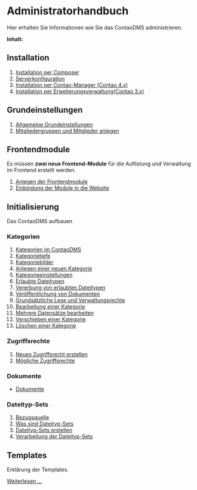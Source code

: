 # Administratorhandbuch

Hier erhalten Sie Informationen wie Sie das ContaoDMS administrieren.

**Inhalt:**
## Installation

1. [Installation per Composer](installation/README.md#installation-per-composer)
2. [Serverkonfiguration](installation/README.md#serverkonfiguration)
3. [Installation per Contao-Manager (Contao 4.x)](installation/README.md#installation-per-contao-manager)
4. [Installation per Erweiterungsverwaltung(Contao 3.x)](installation/README.md#installation-per-erweiterungskatalog)


## Grundeinstellungen

1. [Allgemeine Grundeinstellungen](settings/README.md#grundeinstellungen)
2. [Mitgliedergruppen und Mitglieder anlegen](settings/README.md#mitgliedergruppen-und-mitglieder-anlegen)


## Frontendmodule

Es müssen **zwei neue Frontend-Module** für die Auflistung und Verwaltung im Frontend erstellt werden.

1. [Anlegen der Frontendmodule](modules/README.md/#anlegen-der-frontend-module)
2. [Einbindung der Module in die Website](modules/README.md/#einbindung-der-module-in-die-website)


## Initialisierung

Das ContaoDMS aufbauen

### Kategorien

1. [Kategorien im ContaoDMS](views/categories.md#kategorien-im-contaodms)
2. [Kategorietiefe](views/categories.md#kategorietiefe)
3. [Kategoriebilder](views/categories.md#kategoriebilder)
4. [Anlegen einer neuen Kategorie](views/categories.md#anlegen-einer-neuen-kategorie)
5. [Kategorieeinstellungen](views/categories.md#kategorieeinstellungen)
6. [Erlaubte Dateitypen](views/categories.md#erlaubte-dateitypen)
7. [Vererbung von erlaubten Dateitypen](views/categories.md#vererbung-von-erlaubten-dateitypen)
8. [Veröffentlichung von Dokumenten](views/categories.md#veröffentlichung-von-dokumenten)
9. [Grundsätzliche Lese und Verwaltungsrechte](views/categories.md#grundsätzliche-lese-und-verwaltungsrechte)
10. [Bearbeitung einer Kategorie](views/categories.md#bearbeitung-einer-kategorie)
11. [Mehrere Datensätze bearbeiten](views/categories.md#mehrere-datensätze-bearbeiten)
12. [Verschieben einer Kategorie](views/categories.md#verschieben-einer-kategorie)
13. [Löschen einer Kategorie](views/categories.md#löschen-einer-kategorie)


### Zugriffsrechte

1. [Neues Zugriffsrecht erstellen](views/file_type_sets.md#neues-zugriffsrecht-erstellen)
2. [Mögliche Zugriffsrechte](views/file_type_sets.md#mögliche-zugriffsrechte)

### Dokumente

* [Dokumente](views/documents.md)

### Dateityp-Sets

1. [Bezugsquelle](views/file_type_sets.md#bezugsquellen)
2. [Was sind Dateityp-Sets](views/file_type_sets.md#was-sind-dateityp-sets)
3. [Dateityp-Sets erstellen](views/file_type_sets.md#dateityp-sets-erstellen)
4. [Verarbeitung der Dateityp-Sets](views/file_type_sets.md#verarbeitung-der-dateityp-sets)


## Templates

Erklärung der Templates.

[Weiterlesen ...](templates/README.md)


